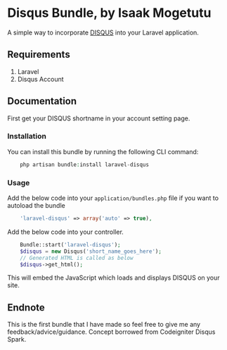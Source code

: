 # Disqus Bundle, by Isaak Mogetutu

A simple way to incorporate [DISQUS][1] into your Laravel application.

## Requirements

1. Laravel
2. Disqus Account

## Documentation

First get your DISQUS shortname in your account setting page.

### Installation

You can install this bundle by running the following CLI command:

```php
    php artisan bundle:install laravel-disqus
```

### Usage

Add the below code into your ``application/bundles.php`` file if you want to autoload the bundle

```php
    'laravel-disqus' => array('auto' => true),
```
Add the below code into your controller.
```php
    Bundle::start('laravel-disqus');
    $disqus = new Disqus('short_name_goes_here');
    // Generated HTML is called as below
    $disqus->get_html();
```
This will embed the JavaScript which loads and displays DISQUS on your site.

## Endnote

This is the first bundle that I have made so feel free to give me any feedback/advice/guidance. Concept borrowed from
Codeigniter Disqus Spark.

[1]: http://disqus.com/
